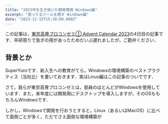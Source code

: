 ```yaml
---
title: "2023年を生き抜いた開発環境 Windows編"
excerpt: "使ってるツールを晒す Windows編"
date: "2023-12-15T15:38:00.000Z"
---
```


この記事は，[東京高専プロコンゼミ① Advent Calendar 2023](https://adventar.org/calendars/8825)の4日目の記事です．卒研周りで急ぎの用があったためだいぶ遅れましたが，ご勘弁ください．

## 背景とか

SuperYuroです．新入生への教育がてら，Windowsの環境構築のベストプラクティス（当社比）を書いておきます．実はLinux編はこの記事のついでです．

さて，我らが東京高専プロコンゼミは，部員のほとんどがWindowsを使用しています．また，来年度には開発用にデスクトップを導入しますが，そのOSももちろんWindowsです．

しかし，Windowsで開発を行おうとすると，Linux（あるいはMacOS）に比べて面倒ごとが多く，ただでさえ面倒な環境構築が
